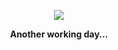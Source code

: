 <p align="center">
  <img src="https://github.com/NightSay2002/NightSay2002/assets/91534622/cdf04fab-d803-4367-a2d3-bba889903d20" />
</p>
<p align="center">
  <b>Another working day...</b>
</p>
